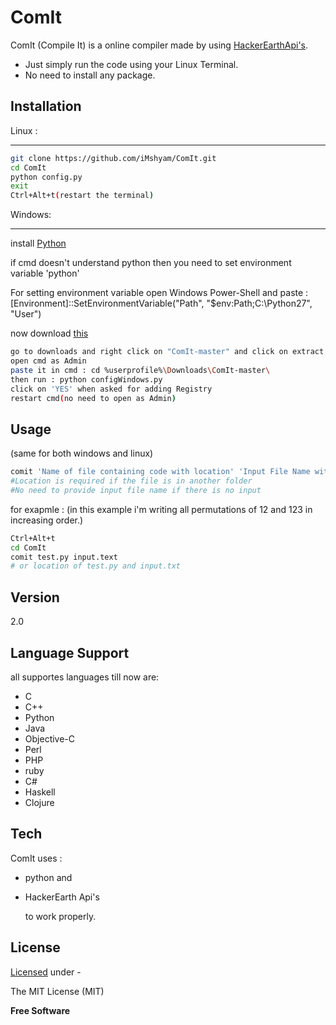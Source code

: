 ComIt
=========

ComIt (Compile It) is a online compiler made by using [HackerEarthApi's].

  - Just simply run the code using your Linux Terminal.
  - No need to install any package.




Installation
--------------

Linux :
___
```sh
git clone https://github.com/iMshyam/ComIt.git
cd ComIt
python config.py
exit
Ctrl+Alt+t(restart the terminal)
```
Windows:
___
install [Python]

if cmd doesn't understand python then you need to set environment variable 'python'

For setting environment variable open Windows Power-Shell and paste : [Environment]::SetEnvironmentVariable("Path", "$env:Path;C:\Python27", "User")

now download [this]
```sh
go to downloads and right click on "ComIt-master" and click on extract here
open cmd as Admin
paste it in cmd : cd %userprofile%\Downloads\ComIt-master\
then run : python configWindows.py
click on 'YES' when asked for adding Registry
restart cmd(no need to open as Admin)

```

Usage
----
(same for both windows and linux)
```sh
comit 'Name of file containing code with location' 'Input File Name with location'
#Location is required if the file is in another folder
#No need to provide input file name if there is no input
```
for exapmle :
(in this example i'm writing all permutations of 12 and 123 in increasing order.) 
```sh
Ctrl+Alt+t
cd ComIt
comit test.py input.text
# or location of test.py and input.txt
```

Version
----

2.0




Language Support
------
all supportes languages till now are:

* C
* C++
* Python
* Java 
* Objective-C 
* Perl 
* PHP 
* ruby
* C#
* Haskell 
* Clojure
 


Tech
-----------

ComIt uses :

* python and
* HackerEarth Api's

    to work properly.
    
License
----
[Licensed] under -

The MIT License (MIT)

**Free Software**

[HackerEarthApi's]:http://developer.hackerearth.com/
[Python]:https://www.python.org/ftp/python/2.7.8/python-2.7.8.msi
[this]:https://github.com/iMshyam/ComIt/archive/master.zip
[Licensed]:https://github.com/iMshyam/ComIt/blob/master/LICENSE
